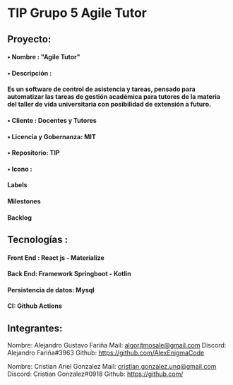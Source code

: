 # TIP Grupo 5  Agile Tutor
## Proyecto:
#### • Nombre : "Agile Tutor"
#### • Descripción : 
#### Es un software de control de asistencia y tareas, pensado para automatizar las tareas de gestión académica para tutores de la materia del taller de vida universitaria con posibilidad de extensión a futuro. 	
#### • Cliente	: Docentes y Tutores
#### •  Licencia y Gobernanza:   MIT	
#### • Repositorio:	TIP
#### • Icono	:
#### Labels	
#### Milestones	
#### Backlog	

## Tecnologías	:
#### Front End :                React js - Materialize
#### Back End: Framework        Springboot -  Kotlin
#### Persistencia de datos:     Mysql 
#### CI:                        Github Actions


## Integrantes:

Nombre: Alejandro Gustavo Fariña
Mail: algoritmosale@gmail.com
Discord: Alejandro  Fariña#3963
Github: https://github.com/AlexEnigmaCode

Nombre: Cristian Ariel Gonzalez
Mail: cristian.gonzalez.unq@gmail.com
Discord: Cristian Gonzalez#0918
Github: https://github.com/

